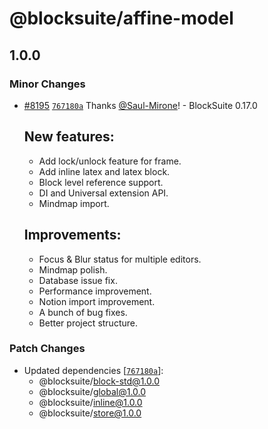 # @blocksuite/affine-model

## 1.0.0

### Minor Changes

- [#8195](https://github.com/toeverything/blocksuite/pull/8195) [`767180a`](https://github.com/toeverything/blocksuite/commit/767180aaa71fc4a5e3f97a3c2913b5b22937f120) Thanks [@Saul-Mirone](https://github.com/Saul-Mirone)! - BlockSuite 0.17.0

  ## New features:

  - Add lock/unlock feature for frame.
  - Add inline latex and latex block.
  - Block level reference support.
  - DI and Universal extension API.
  - Mindmap import.

  ## Improvements:

  - Focus & Blur status for multiple editors.
  - Mindmap polish.
  - Database issue fix.
  - Performance improvement.
  - Notion import improvement.
  - A bunch of bug fixes.
  - Better project structure.

### Patch Changes

- Updated dependencies [[`767180a`](https://github.com/toeverything/blocksuite/commit/767180aaa71fc4a5e3f97a3c2913b5b22937f120)]:
  - @blocksuite/block-std@1.0.0
  - @blocksuite/global@1.0.0
  - @blocksuite/inline@1.0.0
  - @blocksuite/store@1.0.0

